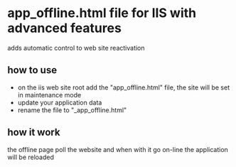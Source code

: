 # app_offline.html file for IIS with advanced features

adds automatic control to web site reactivation


## how to use

- on the iis web site root add the "app_offline.html" file, the site will be set in maintenance mode
- update your application data
- rename the file to "_app_offline.html"


## how it work
the offline page poll the website and when with it go on-line the application will be reloaded 
